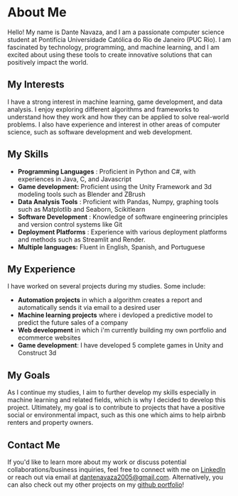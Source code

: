 # About Me

Hello! My name is Dante Navaza, and I am a passionate computer science student at Pontifícia Universidade Católica do Rio de Janeiro (PUC Rio). I am fascinated by technology, programming, and machine learning, and I am excited about using these tools to create innovative solutions that can positively impact the world.

## My Interests

I have a strong interest in machine learning, game development, and data analysis. I enjoy exploring different algorithms and frameworks to understand how they work and how they can be applied to solve real-world problems. I also have experience and interest in other areas of computer science, such as software development and web development.

## My Skills

* **Programming Languages** : Proficient in Python and C#, with experiences in Java, C, and Javascript
* **Game development:** Proficient using the Unity Framework and 3d modeling tools such as Blender and ZBrush
* **Data Analysis Tools** : Proficient with Pandas, Numpy, graphing tools such as Matplotlib and Seaborn, Scikitlearn
* **Software Development** : Knowledge of software engineering principles and version control systems like Git
* **Deployment Platforms** : Experience with various deployment platforms and methods such as Streamlit and Render.
* **Multiple languages:** Fluent in English, Spanish, and Portuguese

## My Experience

I have worked on several projects during my studies. Some include:

* **Automation** **projects** in which a algorithm creates a report and automatically sends it via email to a desired user
* **Machine learning projects** where i devloped a predictive model to predict the future sales of a company
* **Web development** in which i'm currently building my own portfolio and ecommerce websites
* **Game development**: I have developed 5 complete games in Unity and Construct 3d

## My Goals

As I continue my studies, I aim to further develop my skills especially in machine learning and related fields, which is why I decided to develop this project. Ultimately, my goal is to contribute to projects that have a positive social or environmental impact, such as this one which aims to help airbnb renters and property owners.

## Contact Me

If you'd like to learn more about my work or discuss potential collaborations/business inquiries, feel free to connect with me on [LinkedIn](https://www.linkedin.com/in/dante-navaza/) or reach out via email at dantenavaza2005@gmail.com. Alternatively, you can also check out my other projects on my [github portfolio](https://github.com/Dante-Navaza2005)!
